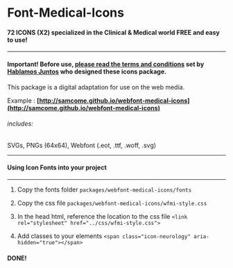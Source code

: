 Font-Medical-Icons
==================

#### **72 ICONS (X2)** specialized in the Clinical & Medical world FREE and easy to use!
---
#### **Important!** Before use, **[please read the terms and conditions](http://www.hablamosjuntos.org/signage/symbols/faq.asp#2)** set by **[Hablamos Juntos](http://www.hablamosjuntos.org/)** who designed these icons package.

This package is a digital adaptation for use on the web media.

Example : **[http://samcome.github.io/webfont-medical-icons](http://samcome.github.io/webfont-medical-icons)**

###### includes:
SVGs, PNGs (64x64), Webfont (.eot, .ttf, .woff, .svg)

---
#### Using Icon Fonts into your project
---
1. Copy the fonts folder
`packages/webfont-medical-icons/fonts`

2. Copy the css file
`packages/webfont-medical-icons/wfmi-style.css`

3. In the head html, reference the location to the css file
`<link rel="stylesheet" href="../css/wfmi-style.css">`

4. Add classes to your elements
`<span class="icon-neurology" aria-hidden="true"></span>`

#### DONE! 
